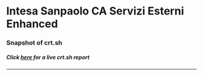 # Intesa Sanpaolo CA Servizi Esterni Enhanced
### Snapshot of crt.sh
##### Click [here](https://crt.sh/?q=5ED2DB39274DBA571E909205D971F3A26B1CC10FC24BCC4BC4E7964C8FFCC9BE) for a live crt.sh report

---
